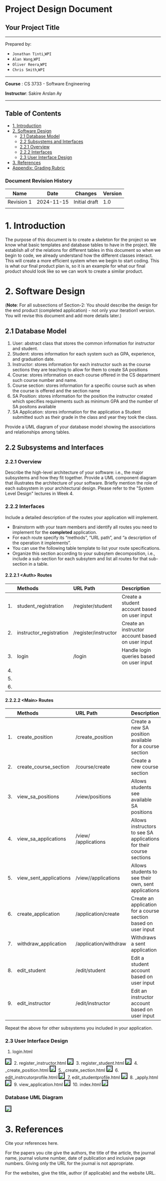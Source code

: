 # Project Design Document

## Your Project Title
--------
Prepared by:

* `Jonathan Tinti`,`WPI`
* `Alan Wang`,`WPI`
* `Oliver Reera`,`WPI`
* `Chris Smith`,`WPI`
---

**Course** : CS 3733 - Software Engineering 

**Instructor**: Sakire Arslan Ay

---

## Table of Contents
- [1. Introduction](#1-introduction)
- [2. Software Design](#2-software-design)
    - [2.1 Database Model](#21-model)
    - [2.2 Subsystems and Interfaces](#22-subsystems-and-interfaces)
    - [2.2.1 Overview](#221-overview)
    - [2.2.2 Interfaces](#222-interfaces)
    - [2.3 User Interface Design](#23-view-and-user-interface-design)
- [3. References](#3-references)
- [Appendix: Grading Rubric](#appendix-grading-rubric)

<a name="revision-history"> </a>

### Document Revision History

| Name | Date | Changes | Version |
| ------ | ------ | --------- | --------- |
|Revision 1 |2024-11-15 |Initial draft | 1.0        |
|      |      |         |         |


# 1. Introduction

The purpose of this document is to create a skeleton for the project so we know what basic templates and database tables to have in the project. We establish all of the relations for different tables in this document so when we begin to code, we already understand how the different classes interact. This will create a more efficient system when we begin to start coding. This is what our final product plan is, so it is an example for what our final product should look like so we can work to create a similar product. 

# 2. Software Design

(**Note**: For all subsections of Section-2: You should describe the design for the end product (completed application) - not only your iteration1 version. You will revise this document and add more details later.)

## 2.1 Database Model

1. User: abstract class that stores the common information for instructor and student.
2. Student: stores information for each system such as GPA, experience, and graduation date.
3. Instructor: stores information for each instructor such as the course sections they are teaching to allow for them to create SA positions
4. Course: stores information on each course offered in the CS department such course number and name.
5. Course section: stores information for a specific course such as when the course is offered and the section name
6. SA Position: stores information for the position the instructor created which specifies requirements such as minimum GPA and the number of SA positons available
7. SA Application: stores information for the application a Student submitted such as their grade in the class and year they took the class. 

Provide a UML diagram of your database model showing the associations and relationships among tables. 

## 2.2 Subsystems and Interfaces

### 2.2.1 Overview

Describe the high-level architecture of your software:  i.e., the major subsystems and how they fit together. Provide a UML component diagram that illustrates the architecture of your software. Briefly mention the role of each subsystem in your architectural design. Please refer to the "System Level Design" lectures in Week 4. 

### 2.2.2 Interfaces

Include a detailed description of the routes your application will implement. 
* Brainstorm with your team members and identify all routes you need to implement for the **completed** application.
* For each route specify its “methods”, “URL path”, and “a description of the operation it implements”.  
* You can use the following table template to list your route specifications. 
* Organize this section according to your subsytem decomposition, i.e., include a sub-section for each subsytem and list all routes for that sub-section in a table.  


#### 2.2.2.1 \<Auth> Routes

|   | Methods               | URL Path           | Description                                    |
|:--|:----------------------|:-------------------|:-----------------------------------------------|
|1. |student_registration   |/register/student   |Create a student account based on user input    |
|2. |instructor_registration|/register/instructor|Create an instructor account based on user input|
|3. |login                  |/login              |Handle login queries based on user input        |
|4. |                       |                    |                                                |
|5. |                       |                    |                                                |
|6. |                       |                    |                                                |

#### 2.2.2.2 \<Main> Routes

|   | Methods              | URL Path                   | Description                                                       |
|:--|:---------------------|:---------------------------|:------------------------------------------------------------------|
|1. |create_position       |/create_position            |Create a new SA position available for a course section            |
|2. |create_course_section |/course/create              |Create a new course section                                        |
|3. |view_sa_positions     |/view/positions             |Allows students see available SA positions                         |
|4. |view_sa_applications  |/view/<section>/applications|Allows instructors to see SA applications for their course sections|
|5. |view_sent_applications|/view/<user>/applications   |Allows students to see their own, sent applications                |
|6. |create_application    |/application/create         |Create an application for a course section based on user input     |
|7. |withdraw_application  |/application/withdraw       |Withdraws a sent application                                       |
|8. |edit_student          |/edit/student               |Edit a student account based on user input                         |
|9. |edit_instructor       |/edit/instructor            |Edit an instructor account based on user input                     |

Repeat the above for other subsystems you included in your application. 

### 2.3 User Interface Design 
1. login.html
<kbd>
    <img src="images/Frame 1.jpg"  border="2">
</kbd>
2. register_instructor.html
<kbd>
    <img src="images/Frame 3.jpg"  border="2">
</kbd>
3. register_student.html
<kbd>
    <img src="images/Frame 2.jpg"  border="2">
</kbd>
4. _create_position.html
<kbd>
    <img src="images/Frame 5.jpg"  border="2">
</kbd>
5. _create_section.html
<kbd>
    <img src="images/Frame 4.jpg"  border="2">
</kbd>
6. edit_instrcutorprofile.html
<kbd>
    <img src="images/Frame 10.jpg"  border="2">
</kbd>
7. edit_studentprofile.html
<kbd>
    <img src="images/Frame 9.jpg"  border="2">
</kbd>
8. _apply.html
<kbd>
    <img src="images/Frame 7.jpg"  border="2">
</kbd>
9. view_application.html
<kbd>
    <img src="images/Frame 8.jpg"  border="2">
</kbd>
10. index.html
<kbd>
    <img src="images/Frame 6.jpg"  border="2">
</kbd>

### Database UML Diagram
<kbd>
    <img src="images/SARecruitmentWebApp.drawio.png"  border="2">
</kbd>

# 3. References

Cite your references here.

For the papers you cite give the authors, the title of the article, the journal name, journal volume number, date of publication and inclusive page numbers. Giving only the URL for the journal is not appropriate.

For the websites, give the title, author (if applicable) and the website URL.

